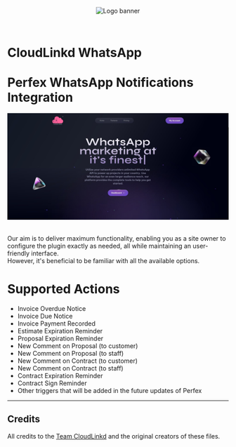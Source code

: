 <p align="center">
<img alt="Logo banner" src="https://github.com/cloudlinkd-networks/whatsapp-notification/blob/main/logo.png"/></p>
</br>

# CloudLinkd WhatsApp</br></br>Perfex WhatsApp Notifications Integration

![Example dashboard](https://raw.githubusercontent.com/cloudlinkd-networks/WHMCS-WhatsApp-Notification/refs/heads/main/screenshot-4.png)
</br></br>

Our aim is to deliver maximum functionality, enabling you as a site owner to configure the plugin exactly as needed, all while maintaining an user-friendly interface.<br>
However, it's beneficial to be familiar with all the available options.<br>

# Supported Actions
- Invoice Overdue Notice
- Invoice Due Notice
- Invoice Payment Recorded
- Estimate Expiration Reminder
- Proposal Expiration Reminder
- New Comment on Proposal (to customer)
- New Comment on Proposal (to staff)
- New Comment on Contract (to customer)
- New Comment on Contract (to staff)
- Contract Expiration Reminder
- Contract Sign Reminder
- Other triggers that will be added in the future updates of Perfex

----------

## Credits

All credits to the [Team CloudLinkd](https://www.cloudlinkd.com) and the original creators of these files.</br>
